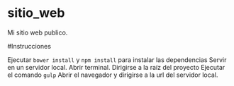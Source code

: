 # sitio_web
Mi sitio web publico.

#Instrucciones

Ejecutar `bower install` y `npm install` para instalar las dependencias
Servir en un servidor local.
Abrir terminal.
Dirigirse a la raíz del proyecto
Ejecutar el comando `gulp`
Abrir el navegador y dirigirse a la url del servidor local.

